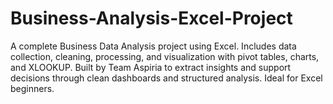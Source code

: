 # Business-Analysis-Excel-Project
A complete Business Data Analysis project using Excel. Includes data collection, cleaning, processing, and visualization with pivot tables, charts, and XLOOKUP. Built by Team Aspiria to extract insights and support decisions through clean dashboards and structured analysis. Ideal for Excel beginners.
